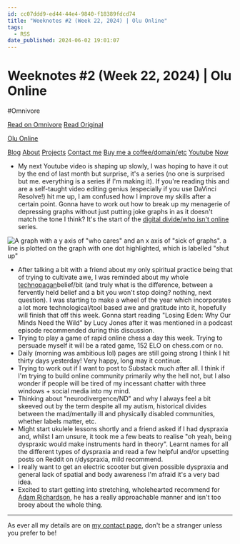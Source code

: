 ```yaml
---
id: cc07ddd9-ed44-44e4-9840-f18389fdcd74
title: "Weeknotes #2 (Week 22, 2024) | Olu Online"
tags:
  - RSS
date_published: 2024-06-02 19:01:07
---
```


# Weeknotes #2 (Week 22, 2024) | Olu Online
#Omnivore

[Read on Omnivore](https://omnivore.app/me/weeknotes-2-week-22-2024-olu-online-18fdb89e555)
[Read Original](https://olu.online/weeknotes-2-week-22-2024/)



[  Olu Online ](https:&#x2F;&#x2F;olu.online&#x2F;) 

[Blog](https:&#x2F;&#x2F;olu.online&#x2F;blog) [About](https:&#x2F;&#x2F;olu.online&#x2F;about) [Projects](https:&#x2F;&#x2F;olu.online&#x2F;projects) [Contact me](https:&#x2F;&#x2F;olu.online&#x2F;contact) [Buy me a coffee&#x2F;domain&#x2F;etc](https:&#x2F;&#x2F;olu.online&#x2F;coffee) [Youtube](https:&#x2F;&#x2F;www.youtube.com&#x2F;@oluOnline) [Now](https:&#x2F;&#x2F;olu.online&#x2F;now)

* My next Youtube video is shaping up slowly, I was hoping to have it out by the end of last month but surprise, it&#39;s a series (no one is surprised but me. everything is a series if I&#39;m making it). If you&#39;re reading this and are a self-taught video editing genius (especially if you use DaVinci Resolve!) hit me up, I am confused how I improve my skills after a certain point. Gonna have to work out how to break up my menagerie of depressing graphs without just putting joke graphs in as it doesn&#39;t match the tone I think? It&#39;s the start of the [digital divide&#x2F;who isn&#39;t online](https:&#x2F;&#x2F;social.gfsc.studio&#x2F;@oluOnline&#x2F;112416671608688455) series.

![A graph with a y axis of &quot;who cares&quot; and an x axis of &quot;sick of graphs&quot;. a line is plotted on the graph with one dot highlighted, which is labelled &quot;shut up&quot;](https:&#x2F;&#x2F;proxy-prod.omnivore-image-cache.app&#x2F;0x0,stPhH4kVX73Tm4sddp3kR-PA_aQhoF0GhskKMkHcCuLs&#x2F;https:&#x2F;&#x2F;bear-images.sfo2.cdn.digitaloceanspaces.com&#x2F;oluonline-1717366537-0.png)

* After talking a bit with a friend about my only spiritual practice being that of trying to cultivate awe, I was reminded about my whole [technopagan](https:&#x2F;&#x2F;social.gfsc.studio&#x2F;@oluOnline&#x2F;111705084151757819)belief&#x2F;bit (and truly what is the difference, between a fervently held belief and a bit you won&#39;t stop doing? nothing, next question). I was starting to make a wheel of the year which incorporates a lot more technological&#x2F;tool based awe and gratitude into it, hopefully will finish that off this week. Gonna start reading &quot;Losing Eden: Why Our Minds Need the Wild&quot; by Lucy Jones after it was mentioned in a podcast episode recommended during this discussion.
* Trying to play a game of rapid online chess a day this week. Trying to persuade myself it will be a rated game, 152 ELO on chess.com or no.
* Daily (morning was ambitious lol) pages are still going strong I think I hit thirty days yesterday! Very happy, long may it continue.
* Trying to work out if I want to post to Substack much after all. I think if I&#39;m trying to build online community primarily why the hell not, but I also wonder if people will be tired of my incessant chatter with three windows + social media into my mind.
* Thinking about &quot;neurodivergence&#x2F;ND&quot; and why I always feel a bit skeeved out by the term despite all my autism, historical divides between the mad&#x2F;mentally ill and physically disabled communities, whether labels matter, etc.
* Might start ukulele lessons shortly and a friend asked if I had dyspraxia and, whilst I am unsure, it took me a few beats to realise &quot;oh yeah, being dyspraxic would make instruments hard in theory&quot;. Learnt names for all the different types of dyspraxia and read a few helpful and&#x2F;or upsetting posts on Reddit on r&#x2F;dyspraxia, mild recommend.
* I really want to get an electric scooter but given possible dyspraxia and general lack of spatial and body awareness I&#39;m afraid it&#39;s a very bad idea.
* Excited to start getting into stretching, wholehearted recommend for [Adam Richardson](https:&#x2F;&#x2F;instagram.com&#x2F;aadamrichardson&#x2F;), he has a really approachable manner and isn&#39;t too broey about the whole thing.

---

As ever all my details are on [my contact page](https:&#x2F;&#x2F;olu.online&#x2F;contact), don&#39;t be a stranger unless you prefer to be!